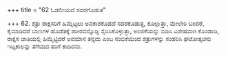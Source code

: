 +++
title = "62 ಓಡಲೀಯದೆ ಸದರಗೊಡುತ"

+++
62. ಶತ್ರು ರಾಕ್ಷಸರಿಗೆ ಹಿಮ್ಮೆಟ್ಟಲು ಅವಕಾಶಕೊಡದೆ ಸದರಕೊಡುತ್ತ, ಕೊಲ್ಲುತ್ತಾ, ಮೇಲೇರಿ ಬಂದರೆ, ಕೈಮಾಡಿದರೆ ಬಾಣಗಳ ಹೊಡೆತಕ್ಕೆ ಶರೀರವನ್ನೊಡ್ಡಿ ಸೈರಿಸಿಕೊಳ್ಳುತ್ತಾ, ಅಂಜಿಕೆಯನ್ನು ಬಿಡಿಸಿ ವಿಶೇಷವಾಗಿ ಕೊಂಡಾಡಿ, ರಾಕ್ಷಸ ಜಾತಿಯಲ್ಲಿ ಹಿಮ್ಮೆಟ್ಟಿದರೆ ಅವಮಾನ ತನ್ನದು ಎಂಬ ನಂಬಿಕೆಯಿಂದ ಶತ್ರುಗಳನ್ನು ಸಂಹರಿಸಿ ಘಟೋತ್ಕಚನು ಇಟ್ಟಕಾಲನ್ನು ತೆಗೆಯದ ಹಾಗೆ ಕಾದಿದನು.